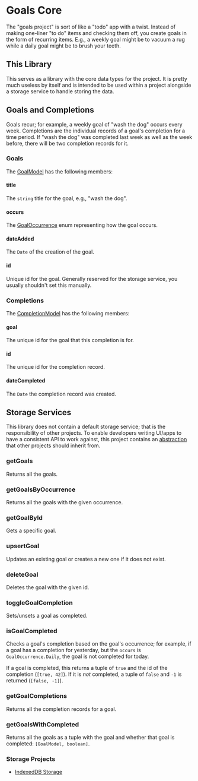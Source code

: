 # Goals Core

The "goals project" is sort of like a "todo" app with a twist. Instead of making
one-liner "to do" items and checking them off, you create goals in the form
of recurring items. E.g., a weekly goal might be to vacuum a rug while a daily
goal might be to brush your teeth.

## This Library

This serves as a library with the core data types for the project.
It is pretty much useless by itself and is intended to be used within a
project alongside a storage service to handle storing the data.

## Goals and Completions

Goals recur; for example, a weekly goal of "wash the dog" occurs every week.
Completions are the individual records of a goal's completion for a time
period. If "wash the dog" was completed last week as well as the week before,
there will be two completion records for it.

### Goals

The [GoalModel](src/goal-model.ts) has the following members:

#### title

The `string` title for the goal, e.g., "wash the dog".

#### occurs

The [GoalOccurrence](src/goal-model.ts) enum representing how the goal occurs.

#### dateAdded

The `Date` of the creation of the goal.

#### id

Unique id for the goal. Generally reserved for the storage service, you usually
shouldn't set this manually.

### Completions

The [CompletionModel](src/completion-model.ts) has the following members:

#### goal

The unique id for the goal that this completion is for.

#### id

The unique id for the completion record.

#### dateCompleted

The `Date` the completion record was created.

## Storage Services

This library does not contain a default storage service; that is the
responsibility of other projects. To enable developers writing UI/apps to have
a consistent API to work against, this project contains an [abstraction](src/index.ts) that
other projects should inherit from.

### getGoals

Returns all the goals.

### getGoalsByOccurrence

Returns all the goals with the given occurrence.

### getGoalById

Gets a specific goal.

### upsertGoal

Updates an existing goal or creates a new one if it does not exist.

### deleteGoal

Deletes the goal with the given id.

### toggleGoalCompletion

Sets/unsets a goal as completed.

### isGoalCompleted

Checks a goal's completion based on the goal's occurrence; for example, if a
goal has a completion for yesterday, but the `occurs` is `GoalOccurrence.Daily`,
the goal is not completed for today.

If a goal is completed, this returns a tuple of `true` and the id of the
completion (`[true, 42]`). If it is _not_ completed, a tuple of `false`
and `-1` is returned (`[false, -1]`).

### getGoalCompletions

Returns all the completion records for a goal.

### getGoalsWithCompleted

Returns all the goals as a tuple with the goal and whether that goal is
completed: `[GoalModel, boolean]`.

### Storage Projects

- [IndexedDB Storage](https://github.com/lxndrdagreat/goals-storage-indexeddb)
